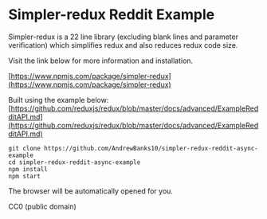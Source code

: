 Simpler-redux Reddit Example
============================

Simpler-redux is a 22 line library (excluding blank lines and parameter verification) which simplifies redux and also reduces redux code size.

Visit the link below for more information and installation.

[https://www.npmjs.com/package/simpler-redux](https://www.npmjs.com/package/simpler-redux)

Built using the example below: [https://github.com/reduxjs/redux/blob/master/docs/advanced/ExampleRedditAPI.md](https://github.com/reduxjs/redux/blob/master/docs/advanced/ExampleRedditAPI.md)


```
git clone https://github.com/AndrewBanks10/simpler-redux-reddit-async-example
cd simpler-redux-reddit-async-example
npm install
npm start
```
The browser will be automatically opened for you.

CC0 (public domain)
